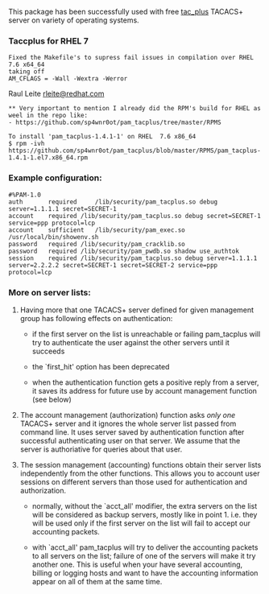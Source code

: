 This package has been successfully used with free [tac_plus](http://www.shrubbery.net/tac_plus/) TACACS+ server on variety of operating systems.

### Taccplus for RHEL 7 

```
Fixed the Makefile's to supress fail issues in compilation over RHEL 7.6 x64_64
taking off  
AM_CFLAGS = -Wall -Wextra -Werror

```
Raul Leite <rleite@redhat.com>

```
** Very important to mention I already did the RPM's build for RHEL as weel in the repo like:
- https://github.com/sp4wnr0ot/pam_tacplus/tree/master/RPMS

```

```
To install 'pam_tacplus-1.4.1-1' on RHEL  7.6 x86_64
$ rpm -ivh https://github.com/sp4wnr0ot/pam_tacplus/blob/master/RPMS/pam_tacplus-1.4.1-1.el7.x86_64.rpm
```


### Example configuration:
```
#%PAM-1.0
auth       required     /lib/security/pam_tacplus.so debug server=1.1.1.1 secret=SECRET-1
account	   required	/lib/security/pam_tacplus.so debug secret=SECRET-1 service=ppp protocol=lcp
account    sufficient	/lib/security/pam_exec.so /usr/local/bin/showenv.sh
password   required	/lib/security/pam_cracklib.so
password   required	/lib/security/pam_pwdb.so shadow use_authtok
session    required	/lib/security/pam_tacplus.so debug server=1.1.1.1 server=2.2.2.2 secret=SECRET-1 secret=SECRET-2 service=ppp protocol=lcp
```

### More on server lists:

1. Having more that one TACACS+ server defined for given management group
has following effects on authentication:

 	* if the first server on the list is unreachable or failing
	  pam\_tacplus will try to authenticate the user against the other
	  servers until it succeeds

	* the `first_hit' option has been deprecated

	* when the authentication function gets a positive reply from
	  a server, it saves its address for future use by account
	  management function (see below)

2. The account management (authorization) function asks *only one*
TACACS+ server and it ignores the whole server list passed from command
line. It uses server saved by authentication function after successful
authenticating user on that server. We assume that the server is
authoriative for queries about that user.

3. The session management (accounting) functions obtain their server lists
independently from the other functions. This allows you to account user
sessions on different servers than those used for authentication and
authorization.

	* normally, without the `acct_all' modifier, the extra servers
	  on the list will be considered as backup servers, mostly like
	  in point 1. i.e. they will be used only if the first server
	  on the list will fail to accept our accounting packets.

	* with `acct_all' pam_tacplus will try to deliver the accounting
	  packets to all servers on the list; failure of one of the servers
	  will make it try another one. This is useful when your have several accounting, billing or
	  logging hosts and want to have the accounting information appear
	  on all of them at the same time.

